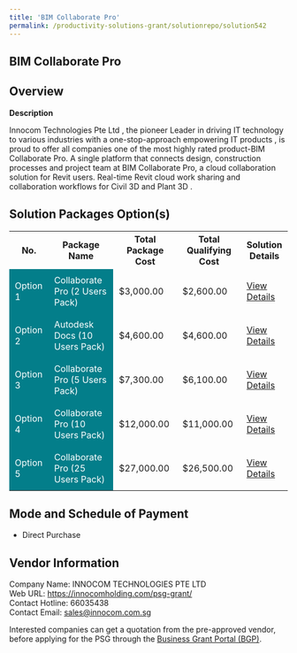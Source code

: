 ```yaml
---
title: 'BIM Collaborate Pro'
permalink: /productivity-solutions-grant/solutionrepo/solution542
---
```


## BIM Collaborate Pro

## Overview

**Description**

Innocom Technologies Pte Ltd , the pioneer Leader in driving IT technology to various industries with a one-stop-approach empowering IT products , is proud to offer all companies one of the most highly rated product-BIM Collaborate Pro. A single platform that connects design, construction processes and project team at BIM Collaborate Pro, a cloud collaboration solution for Revit users. Real-time Revit cloud work sharing and collaboration workflows for Civil 3D and Plant 3D .

## Solution Packages Option(s)

<table>
<tr>
<th><b>No.</b></th>
<th><b>Package Name</b></th>
<th><b>Total Package Cost</b></th>
<th><b>Total Qualifying Cost</b></th>
<th><b>Solution Details</b></th>
</tr>
<tr>
<td style='padding: 10px; background-color: #037E8A; color: #FFFFFF;'>Option 1</td>
<td style='padding: 10px; background-color: #037E8A; color: #FFFFFF;'>Collaborate Pro (2 Users Pack)</td>
<td style='padding: 10px;'>$3,000.00</td>
<td style='padding: 10px;'>$2,600.00</td>
<td style='padding: 10px;'><a href='/images/psg/Innocom_BIM_Collaborate_Pro_Desensitised_Part1.pdf' target='_blank'>View Details</a></td>
</tr>
<tr>
<td style='padding: 10px; background-color: #037E8A; color: #FFFFFF;'>Option 2</td>
<td style='padding: 10px; background-color: #037E8A; color: #FFFFFF;'>Autodesk Docs (10 Users Pack)</td>
<td style='padding: 10px;'>$4,600.00</td>
<td style='padding: 10px;'>$4,600.00</td>
<td style='padding: 10px;'><a href='/images/psg/Innocom_BIM_Collaborate_Pro_Desensitised_Part2.pdf' target='_blank'>View Details</a></td>
</tr>
<tr>
<td style='padding: 10px; background-color: #037E8A; color: #FFFFFF;'>Option 3</td>
<td style='padding: 10px; background-color: #037E8A; color: #FFFFFF;'> Collaborate Pro (5 Users Pack)</td>
<td style='padding: 10px;'>$7,300.00</td>
<td style='padding: 10px;'>$6,100.00</td>
<td style='padding: 10px;'><a href='/images/psg/Innocom_BIM_Collaborate_Pro_Desensitised_Part3.pdf' target='_blank'>View Details</a></td>
</tr>
<tr>
<td style='padding: 10px; background-color: #037E8A; color: #FFFFFF;'>Option 4</td>
<td style='padding: 10px; background-color: #037E8A; color: #FFFFFF;'>Collaborate Pro (10 Users Pack)</td>
<td style='padding: 10px;'>$12,000.00</td>
<td style='padding: 10px;'>$11,000.00</td>
<td style='padding: 10px;'><a href='/images/psg/Innocom_BIM_Collaborate_Pro_Desensitised_Part4.pdf' target='_blank'>View Details</a></td>
</tr>
<tr>
<td style='padding: 10px; background-color: #037E8A; color: #FFFFFF;'>Option 5</td>
<td style='padding: 10px; background-color: #037E8A; color: #FFFFFF;'>Collaborate Pro (25 Users Pack)</td>
<td style='padding: 10px;'>$27,000.00</td>
<td style='padding: 10px;'>$26,500.00</td>
<td style='padding: 10px;'><a href='/images/psg/Innocom_BIM_Collaborate_Pro_Desensitised_Part5.pdf' target='_blank'>View Details</a></td>
</tr>
</table>

## Mode and Schedule of Payment

 - Direct Purchase

## Vendor Information

 Company Name: INNOCOM TECHNOLOGIES PTE LTD <br>Web URL: https://innocomholding.com/psg-grant/ <br>Contact Hotline: 66035438 <br>Contact Email: sales@innocom.com.sg <br>

Interested companies can get a quotation from the pre-approved vendor, before applying for the PSG through the <a href='https://www.businessgrants.gov.sg/' target='_blank' rel='noopener'>Business Grant Portal (BGP)</a>.

<script src="/jquery/resize-tables.js"></script>
